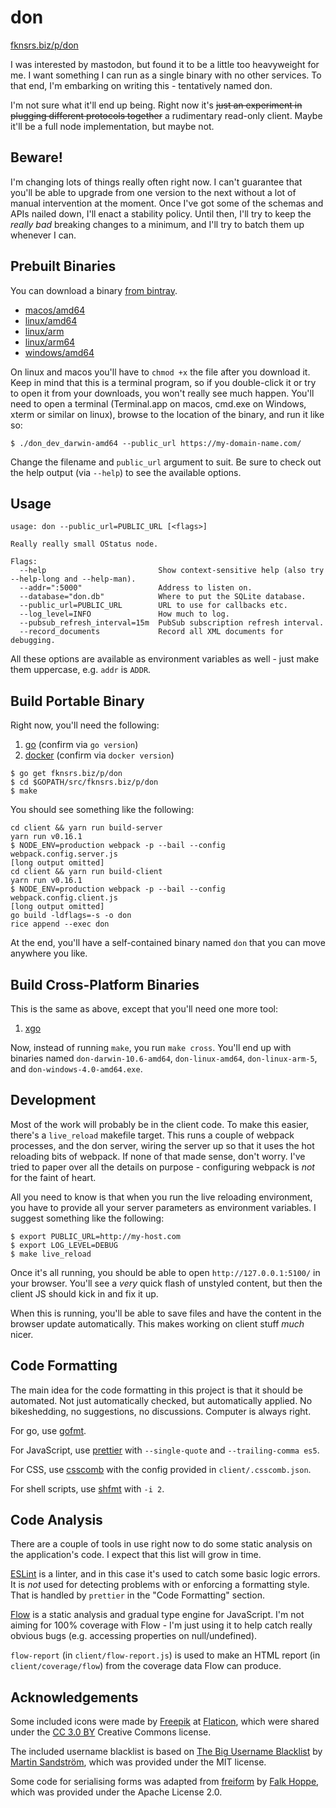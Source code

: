 # don

[fknsrs.biz/p/don](https://www.fknsrs.biz/p/don)

I was interested by mastodon, but found it to be a little too heavyweight for
me. I want something I can run as a single binary with no other services. To
that end, I'm embarking on writing this - tentatively named don.

I'm not sure what it'll end up being. Right now it's ~~just an experiment in
plugging different protocols together~~ a rudimentary read-only client. Maybe
it'll be a full node implementation, but maybe not.

## Beware!

I'm changing lots of things really often right now. I can't guarantee that
you'll be able to upgrade from one version to the next without a lot of manual
intervention at the moment. Once I've got some of the schemas and APIs nailed
down, I'll enact a stability policy. Until then, I'll try to keep the _really
bad_ breaking changes to a minimum, and I'll try to batch them up whenever I
can.

## Prebuilt Binaries

You can download a binary [from bintray](https://bintray.com/deoxxa/don/portable/dev).

* [macos/amd64](https://bintray.com/deoxxa/don/download_file?file_path=don_dev_darwin-amd64)
* [linux/amd64](https://bintray.com/deoxxa/don/download_file?file_path=don_dev_linux-amd64)
* [linux/arm](https://bintray.com/deoxxa/don/download_file?file_path=don_dev_linux-arm)
* [linux/arm64](https://bintray.com/deoxxa/don/download_file?file_path=don_dev_linux-arm64)
* [windows/amd64](https://bintray.com/deoxxa/don/download_file?file_path=don_dev_windows-amd64.exe)

On linux and macos you'll have to `chmod +x` the file after you download it.
Keep in mind that this is a terminal program, so if you double-click it or try
to open it from your downloads, you won't really see much happen. You'll need
to open a terminal (Terminal.app on macos, cmd.exe on Windows, xterm or
similar on linux), browse to the location of the binary, and run it like so:

```
$ ./don_dev_darwin-amd64 --public_url https://my-domain-name.com/
```

Change the filename and `public_url` argument to suit. Be sure to check out
the help output (via `--help`) to see the available options.

## Usage

```
usage: don --public_url=PUBLIC_URL [<flags>]

Really really small OStatus node.

Flags:
  --help                         Show context-sensitive help (also try --help-long and --help-man).
  --addr=":5000"                 Address to listen on.
  --database="don.db"            Where to put the SQLite database.
  --public_url=PUBLIC_URL        URL to use for callbacks etc.
  --log_level=INFO               How much to log.
  --pubsub_refresh_interval=15m  PubSub subscription refresh interval.
  --record_documents             Record all XML documents for debugging.
```

All these options are available as environment variables as well - just make
them uppercase, e.g. `addr` is `ADDR`.

## Build Portable Binary

Right now, you'll need the following:

1. [go](https://golang.org/) (confirm via `go version`)
2. [docker](https://www.docker.com/) (confirm via `docker version`)

```
$ go get fknsrs.biz/p/don
$ cd $GOPATH/src/fknsrs.biz/p/don
$ make
```

You should see something like the following:

```
cd client && yarn run build-server
yarn run v0.16.1
$ NODE_ENV=production webpack -p --bail --config webpack.config.server.js
[long output omitted]
cd client && yarn run build-client
yarn run v0.16.1
$ NODE_ENV=production webpack -p --bail --config webpack.config.client.js
[long output omitted]
go build -ldflags=-s -o don
rice append --exec don
```

At the end, you'll have a self-contained binary named `don` that you can move
anywhere you like.

## Build Cross-Platform Binaries

This is the same as above, except that you'll need one more tool:

1. [xgo](https://github.com/karalabe/xgo)

Now, instead of running `make`, you run `make cross`. You'll end up with
binaries named `don-darwin-10.6-amd64`, `don-linux-amd64`, `don-linux-arm-5`,
and `don-windows-4.0-amd64.exe`.

## Development

Most of the work will probably be in the client code. To make this easier,
there's a `live_reload` makefile target. This runs a couple of webpack
processes, and the don server, wiring the server up so that it uses the hot
reloading bits of webpack. If none of that made sense, don't worry. I've tried
to paper over all the details on purpose - configuring webpack is _not_ for
the faint of heart.

All you need to know is that when you run the live reloading environment, you
have to provide all your server parameters as environment variables. I suggest
something like the following:

```
$ export PUBLIC_URL=http://my-host.com
$ export LOG_LEVEL=DEBUG
$ make live_reload
```

Once it's all running, you should be able to open `http://127.0.0.1:5100/` in
your browser. You'll see a *very* quick flash of unstyled content, but then
the client JS should kick in and fix it up.

When this is running, you'll be able to save files and have the content in the
browser update automatically. This makes working on client stuff *much* nicer.

## Code Formatting

The main idea for the code formatting in this project is that it should be
automated. Not just automatically checked, but automatically applied. No
bikeshedding, no suggestions, no discussions. Computer is always right.

For go, use [gofmt](https://golang.org/cmd/gofmt/).

For JavaScript, use [prettier](https://github.com/prettier/prettier) with
`--single-quote` and `--trailing-comma es5`.

For CSS, use [csscomb](http://csscomb.com/) with the config provided in
`client/.csscomb.json`.

For shell scripts, use [shfmt](https://github.com/mvdan/sh) with `-i 2`.

## Code Analysis

There are a couple of tools in use right now to do some static analysis on the
application's code. I expect that this list will grow in time.

[ESLint](http://eslint.org/) is a linter, and in this case it's used to catch
some basic logic errors. It is _not_ used for detecting problems with or
enforcing a formatting style. That is handled by `prettier` in the "Code
Formatting" section.

[Flow](https://flow.org/) is a static analysis and gradual type engine for
JavaScript. I'm not aiming for 100% coverage with Flow - I'm just using it to
help catch really obvious bugs (e.g. accessing properties on null/undefined).

`flow-report` (in `client/flow-report.js`) is used to make an HTML report (in
`client/coverage/flow`) from the coverage data Flow can produce.

## Acknowledgements

Some included icons were made by [Freepik](http://www.freepik.com) at
[Flaticon](http://www.flaticon.com), which were shared under the [CC 3.0
BY](http://creativecommons.org/licenses/by/3.0/) Creative Commons license.

The included username blacklist is based on [The Big Username
Blacklist](https://github.com/marteinn/The-Big-Username-Blacklist) by [Martin
Sandström](http://marteinn.se/), which was provided under the MIT license.

Some code for serialising forms was adapted from
[freiform](https://github.com/mechanoid/freiform) by [Falk
Hoppe](https://github.com/mechanoid), which was provided under the Apache
License 2.0.
